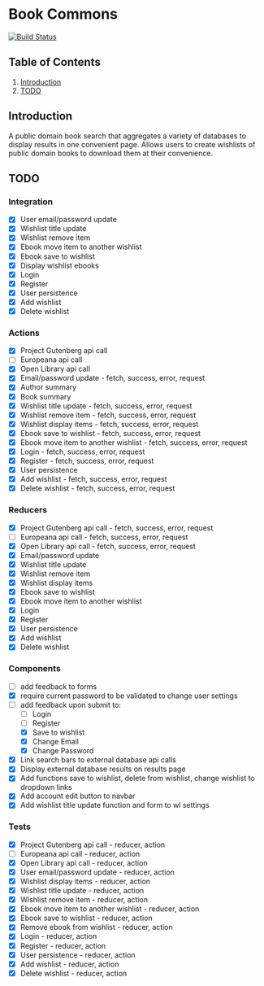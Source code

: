 # Book Commons
[![Build Status](https://travis-ci.org/mattpeebles/book-commons-client.svg?branch=integration%2FuserAPI)](https://travis-ci.org/mattpeebles/book-commons-client)

## Table of Contents

1. [Introduction](#introduction)
2. [TODO](#todo)

## Introduction <a name="introduction"></a>

A public domain book search that aggregates a variety of databases to display results in one convenient page. Allows users to create wishlists of public domain books to download them at their convenience.


## TODO <a name="todo"></a>

### Integration <a name="todoIntegration"></a>
- [x] User email/password update
- [x] Wishlist title update
- [x] Wishlist remove item
- [x] Ebook move item to another wishlist
- [x] Ebook save to wishlist
- [x] Display wishlist ebooks
- [x] Login
- [x] Register
- [x] User persistence
- [x] Add wishlist
- [x] Delete wishlist

### Actions <a name="todoActions"></a>
- [x] Project Gutenberg api call
- [ ] Europeana api call
- [x] Open Library api call
- [x] Email/password update - fetch, success, error, request
- [x] Author summary
- [x] Book summary
- [x] Wishlist title update - fetch, success, error, request
- [x] Wishlist remove item - fetch, success, error, request
- [x] Wishlist display items - fetch, success, error, request
- [x] Ebook save to wishlist - fetch, success, error, request
- [x] Ebook move item to another wishlist - fetch, success, error, request
- [x] Login - fetch, success, error, request
- [x] Register - fetch, success, error, request
- [x] User persistence
- [x] Add wishlist - fetch, success, error, request
- [x] Delete wishlist - fetch, success, error, request

### Reducers <a name="todoReducers"></a>
- [x] Project Gutenberg api call - fetch, success, error, request
- [ ] Europeana api call - fetch, success, error, request
- [x] Open Library api call - fetch, success, error, request
- [x] Email/password update
- [x] Wishlist title update
- [x] Wishlist remove item
- [x] Wishlist display items
- [x] Ebook save to wishlist
- [x] Ebook move item to another wishlist
- [x] Login
- [x] Register
- [x] User persistence
- [x] Add wishlist
- [x] Delete wishlist

### Components <a name="todoComponents"></a>
- [ ] add feedback to forms
- [x] require current password to be validated to change user settings
- [ ] add feedback upon submit to:
	- [ ] Login
	- [ ] Register
	- [x] Save to wishlist
	- [x] Change Email
	- [x] Change Password
- [x] Link search bars to external database api calls
- [x] Display external database results on results page
- [x] Add functions save to wishlist, delete from wishlist, change wishlist to dropdown links
- [x] Add account edit button to navbar
- [x] Add wishlist title update function and form to wl settings

### Tests <a name="todoTests"></a>
- [x] Project Gutenberg api call - reducer, action
- [ ] Europeana api call - reducer, action
- [x] Open Library api call - reducer, action
- [x] User email/password update - reducer, action
- [x] Wishlist display items - reducer, action
- [x] Wishlist title update - reducer, action
- [x] Wishlist remove item - reducer, action
- [x] Ebook move item to another wishlist - reducer, action
- [x] Ebook save to wishlist - reducer, action
- [x] Remove ebook from wishlist - reducer, action
- [x] Login - reducer, action
- [x] Register - reducer, action
- [x] User persistence - reducer, action
- [x] Add wishlist - reducer, action
- [x] Delete wishlist - reducer, action